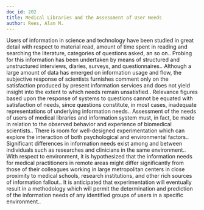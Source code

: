 ```yaml
---
doc_id: 202
title: Medical Libraries and the Assessment of User Needs
author: Rees, Alan M.
---
```


Users of information in science and technology have been studied in great
detail with respect to material read, amount of time spent in reading and
searching the literature, categories of questions asked, an so on.. Probing
for this information has been undertaken by means of structured  and 
unstructured  interviews, diaries, surveys, and questionnaires..
   Although a large amount of data has emerged on information usage and flow,
the subjective response of scientists furnishes comment only on the satisfaction
produced by present information services and does not yield insight into the
extent to which needs remain unsatisfied.. Relevance  figures based upon the
response of systems to questions cannot be equated with satisfaction of needs,
since questions constitute, in most cases, inadequate representations of 
underlying information needs..
   Assessment of the needs of users of medical libraries and information system
must, in fact, be made in relation to the observed behavior and experience of
biomedical scientists.. There is room for well-designed experimentation which
can explore the interaction of both psychological and environmental factors..
Significant differences in information needs exist among and between individuals
such as researches and clinicians  in the same environment.. With respect to
environment, it is hypothesized that the information needs for medical
practitioners in remote areas might differ significantly from those of their
colleagues working in large metropolitan centers in close proximity to medical
schools, research institutions, and other rich sources of information fallout..
   It is anticipated that experimentation will eventually result in a
methodology which will permit the determination and prediction of the
information needs of any identified groups of users in a specific environment..